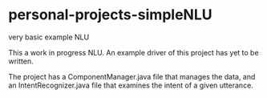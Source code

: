 # personal-projects-simpleNLU
very basic example NLU

This a work in progress NLU. An example driver of this project has yet to be written.

The project has a ComponentManager.java file that manages the data, and an IntentRecognizer.java file that examines the intent of a given utterance.
